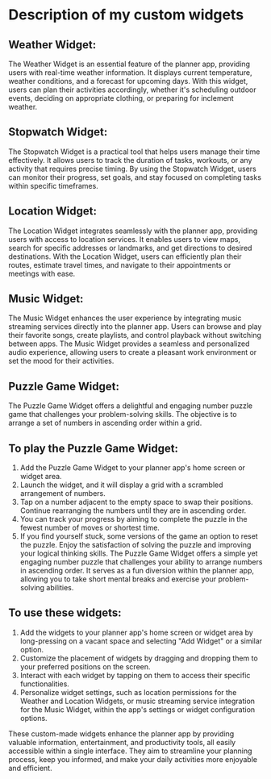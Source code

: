 # Description of my custom widgets

## Weather Widget:
The Weather Widget is an essential feature of the planner app, providing users with real-time weather information. It displays current temperature, weather conditions, and a forecast for upcoming days. With this widget, users can plan their activities accordingly, whether it's scheduling outdoor events, deciding on appropriate clothing, or preparing for inclement weather.

## Stopwatch Widget: 
The Stopwatch Widget is a practical tool that helps users manage their time effectively. It allows users to track the duration of tasks, workouts, or any activity that requires precise timing. By using the Stopwatch Widget, users can monitor their progress, set goals, and stay focused on completing tasks within specific timeframes.

## Location Widget: 
The Location Widget integrates seamlessly with the planner app, providing users with access to location services. It enables users to view maps, search for specific addresses or landmarks, and get directions to desired destinations. With the Location Widget, users can efficiently plan their routes, estimate travel times, and navigate to their appointments or meetings with ease.

## Music Widget:
The Music Widget enhances the user experience by integrating music streaming services directly into the planner app. Users can browse and play their favorite songs, create playlists, and control playback without switching between apps. The Music Widget provides a seamless and personalized audio experience, allowing users to create a pleasant work environment or set the mood for their activities.

## Puzzle Game Widget: 
The Puzzle Game Widget offers a delightful and engaging number puzzle game that challenges your problem-solving skills. The objective is to arrange a set of numbers in ascending order within a grid.

## To play the Puzzle Game Widget:
1. Add the Puzzle Game Widget to your planner app's home screen or widget area.
2. Launch the widget, and it will display a grid with a scrambled arrangement of numbers.
3. Tap on a number adjacent to the empty space to swap their positions. Continue rearranging the numbers until they are in ascending order.
4. You can track your progress by aiming to complete the puzzle in the fewest number of moves or shortest time.
5. If you find yourself stuck, some versions of the game an option to reset the puzzle.
Enjoy the satisfaction of solving the puzzle and improving your logical thinking skills.
The Puzzle Game Widget offers a simple yet engaging number puzzle that challenges your ability to arrange numbers in ascending order. It serves as a fun diversion within the planner app, allowing you to take short mental breaks and exercise your problem-solving abilities.

## To use these widgets:

1. Add the widgets to your planner app's home screen or widget area by long-pressing on a vacant space and selecting "Add Widget" or a similar option.
2. Customize the placement of widgets by dragging and dropping them to your preferred positions on the screen.
3. Interact with each widget by tapping on them to access their specific functionalities.
4. Personalize widget settings, such as location permissions for the Weather and Location Widgets, or music streaming service integration for the Music Widget, within the app's settings or widget configuration options.

These custom-made widgets enhance the planner app by providing valuable information, entertainment, and productivity tools, all easily accessible within a single interface. They aim to streamline your planning process, keep you informed, and make your daily activities more enjoyable and efficient.

